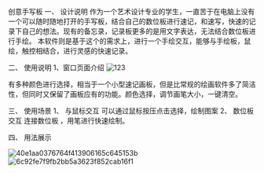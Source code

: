 创意手写板
一、	设计说明
作为一个艺术设计专业的学生，一直苦于在电脑上没有一个可以随时随地打开的手写板，结合自己的数位板进行速记，和速写，快速的记录下自己的想法。现有的备忘录，记录板更多的是用文字表达，无法结合数位板进行手绘。
        本软件则是基于这个的需求上，进行一个手绘交互，能够与手绘板，鼠绘，触控相结合，进行灵感的快速记录。



二、	使用说明
1、窗口页面介绍
 ![123](https://user-images.githubusercontent.com/90940822/142407959-ae162246-e7e1-4418-98a7-36174f4ea6e6.png)

有多种颜色进行选择，相当于一个小型速记画板，但是比常规的绘画软件多了简洁性，但同时又保留了画板应有的功能。颜色选择，调节画笔大小，一键清空。



三、	使用场景
1、	与鼠标交互
可以通过鼠标按压点击选择，绘制图案
2、	数位板交互
连接数位板 ，用笔进行快速绘制。




四、	用法展示
 
 ![40e1aa0376764f413906165c645153b](https://user-images.githubusercontent.com/90940822/142407966-4e6e9a5f-fe58-412b-817b-7356312fc813.png)
![6c92fe7f9fb2bb5a3623f852cab16f1](https://user-images.githubusercontent.com/90940822/142407971-13d66870-e081-420c-bf5a-09108e47b4fb.png)


